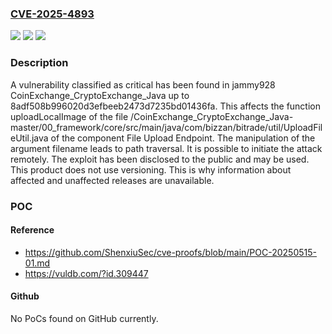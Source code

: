 ### [CVE-2025-4893](https://cve.mitre.org/cgi-bin/cvename.cgi?name=CVE-2025-4893)
![](https://img.shields.io/static/v1?label=Product&message=CoinExchange_CryptoExchange_Java&color=blue)
![](https://img.shields.io/static/v1?label=Version&message=%3D%208adf508b996020d3efbeeb2473d7235bd01436fa%20&color=brighgreen)
![](https://img.shields.io/static/v1?label=Vulnerability&message=Path%20Traversal&color=brighgreen)

### Description

A vulnerability classified as critical has been found in jammy928 CoinExchange_CryptoExchange_Java up to 8adf508b996020d3efbeeb2473d7235bd01436fa. This affects the function uploadLocalImage of the file /CoinExchange_CryptoExchange_Java-master/00_framework/core/src/main/java/com/bizzan/bitrade/util/UploadFileUtil.java of the component File Upload Endpoint. The manipulation of the argument filename leads to path traversal. It is possible to initiate the attack remotely. The exploit has been disclosed to the public and may be used. This product does not use versioning. This is why information about affected and unaffected releases are unavailable.

### POC

#### Reference
- https://github.com/ShenxiuSec/cve-proofs/blob/main/POC-20250515-01.md
- https://vuldb.com/?id.309447

#### Github
No PoCs found on GitHub currently.

